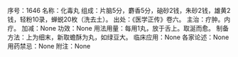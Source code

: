序号：1646
名称：化毒丸
组成：片脑5分，麝香5分，硇砂2钱，朱砂2钱，雄黄2钱，轻粉10录，蝉蜕20枚（洗去土）。
出处：《医学正传》卷六。
主治：疔肿。内疔。
加减：None
功效：None
用法用量：每用1丸，放于舌上。取涎而愈。
制备方法：上为细末，新取蟾酥为丸，如绿豆大。
临床应用：None
各家论述：None
用药禁忌：None
附注：None
